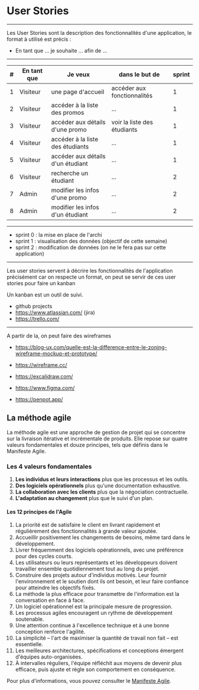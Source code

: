 # User Stories

---
Les User Stories sont la description des fonctionnalités d'une application, le format à utilisé est précis :

- En tant que ... je souhaite ... afin de ...

---

| # | En tant que | Je veux | dans le but de | sprint |
| ---  |  --- | --- | --- | --- |
| 1 | Visiteur | une page d'accueil | accéder aux fonctionnalités | 1 |
| 2 | Visiteur | accéder à la liste des promos | ... | 1 |
| 3 | Visiteur | accéder aux détails d'une promo | voir la liste des étudiants | 1 |
| 4 | Visiteur | accéder à la liste des étudiants | ... | 1 |
| 5 | Visiteur | accéder aux détails d'un étudiant | ... | 1 |
| 6 | Visiteur | recherche un étudiant | ... | 2 |
| 7 | Admin    | modifier les infos d'une promo | ... | 2 |
| 8 | Admin    | modifier les infos d'un étudiant | ... | 2 |

---

- sprint 0 : la mise en place de l'archi
- sprint 1 : visualisation des données (objectif de cette semaine)
- sprint 2 : modification de données (on ne le fera pas sur cette application)

---

Les user stories servent à décrire les fonctionnalités de l'application précisément car on respecte un format, on peut se servir de ces user stories pour faire un kanban

Un kanban est un outil de suivi.

- github projects
- <https://www.atlassian.com/> (jira)
- <https://trello.com/>

---

A partir de la, on peut faire des wireframes

- <https://blog-ux.com/quelle-est-la-difference-entre-le-zoning-wireframe-mockup-et-prototype/>

- <https://wireframe.cc/>
- <https://excalidraw.com/>
- <https://www.figma.com/>
- <https://penpot.app/>

## La méthode agile

La méthode agile est une approche de gestion de projet qui se concentre sur la livraison itérative et incrémentale de produits. Elle repose sur quatre valeurs fondamentales et douze principes, tels que définis dans le Manifeste Agile.

### Les 4 valeurs fondamentales

1. **Les individus et leurs interactions** plus que les processus et les outils.
2. **Des logiciels opérationnels** plus qu'une documentation exhaustive.
3. **La collaboration avec les clients** plus que la négociation contractuelle.
4. **L'adaptation au changement** plus que le suivi d'un plan.

#### Les 12 principes de l'Agile

1. La priorité est de satisfaire le client en livrant rapidement et régulièrement des fonctionnalités à grande valeur ajoutée.
2. Accueillir positivement les changements de besoins, même tard dans le développement.
3. Livrer fréquemment des logiciels opérationnels, avec une préférence pour des cycles courts.
4. Les utilisateurs ou leurs représentants et les développeurs doivent travailler ensemble quotidiennement tout au long du projet.
5. Construire des projets autour d'individus motivés. Leur fournir l'environnement et le soutien dont ils ont besoin, et leur faire confiance pour atteindre les objectifs fixés.
6. La méthode la plus efficace pour transmettre de l'information est la conversation en face à face.
7. Un logiciel opérationnel est la principale mesure de progression.
8. Les processus agiles encouragent un rythme de développement soutenable.
9. Une attention continue à l'excellence technique et à une bonne conception renforce l'agilité.
10. La simplicité – l'art de maximiser la quantité de travail non fait – est essentielle.
11. Les meilleures architectures, spécifications et conceptions émergent d'équipes auto-organisées.
12. À intervalles réguliers, l'équipe réfléchit aux moyens de devenir plus efficace, puis ajuste et règle son comportement en conséquence.

Pour plus d'informations, vous pouvez consulter le [Manifeste Agile](https://agilemanifesto.org/).
